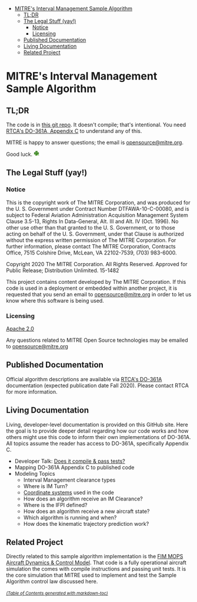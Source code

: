 - [MITRE's Interval Management Sample Algorithm](#mitre-s-interval-management-sample-algorithm)
  * [TL;DR](#tl-dr)
  * [The Legal Stuff (yay!)](#the-legal-stuff--yay--)
    + [Notice](#notice)
    + [Licensing](#licensing)
  * [Published Documentation](#published-documentation)
  * [Living Documentation](#living-documentation)
  * [Related Project](#related-project)

# MITRE's Interval Management Sample Algorithm

## TL;DR

The code is in [this git repo](https://github.com/mitre/im_sample_algorithm). It doesn't compile; that's intentional. You need [RTCA's DO-361A, Appendix C](https://my.rtca.org/nc__store?search=do-361) to understand any of this.

MITRE is happy to answer questions; the email is opensource@mitre.org.

Good luck. ![Here's a four leaf clover for your efforts.](images/four_leaf_clover_dlpng.com_small.png)

## The Legal Stuff (yay!)

### Notice

This is the copyright work of The MITRE Corporation, and was produced
for the U. S. Government under Contract Number DTFAWA-10-C-00080, and
is subject to Federal Aviation Administration Acquisition Management
System Clause 3.5-13, Rights In Data-General, Alt. III and Alt. IV
(Oct. 1996).  No other use other than that granted to the U. S.
Government, or to those acting on behalf of the U. S. Government,
under that Clause is authorized without the express written
permission of The MITRE Corporation. For further information, please
contact The MITRE Corporation, Contracts Office, 7515 Colshire Drive,
McLean, VA  22102-7539, (703) 983-6000.

Copyright 2020 The MITRE Corporation. All Rights Reserved.
Approved for Public Release; Distribution Unlimited. 15-1482

This project contains content developed by The MITRE Corporation. If this code is used in a deployment or embedded within another project, it is requested that you send an email to opensource@mitre.org in order to let us know where this software is being used.

### Licensing

[Apache 2.0](https://github.com/mitre/im_sample_algorithm/blob/master/LICENSE)

Any questions related to MITRE Open Source technologies may be emailed to opensource@mitre.org

## Published Documentation

Official algorithm descriptions are available via [RTCA's DO-361A](https://my.rtca.org/nc__store?search=do-361) documentation (expected publication date Fall 2020). Please contact RTCA for more information.

## Living Documentation

Living, developer-level documentation is provided on this GitHub site. Here the goal is to provide deeper detail regarding how our code works and how others might use this code to inform their own implementations of DO-361A. All topics assume the reader has access to DO-361A, specifically Appendix C.

* Developer Talk: [Does it compile & pass tests?](dev_talk.md)
* Mapping DO-361A Appendix C to published code
* Modeling Topics
    * Interval Management clearance types
    * Where is IM Turn?
    * [Coordinate systems](coordinate_systems.md) used in the code
    * How does an algorithm receive an IM Clearance?
    * Where is the IFPI defined?
    * How does an algorithm receive a new aircraft state?
    * Which algorithm is running and when?
    * How does the kinematic trajectory prediction work?

## Related Project

Directly related to this sample algorithm implementation is the [FIM MOPS Aircraft Dynamics & Control Model](https://mitre.github.io/FMACM). That code is a fully operational aircraft simulation the comes with compile instructions and passing unit tests. It is the core simulation that MITRE used to implement and test the Sample Algorithm control law discussed here.

<small><i><a href='http://ecotrust-canada.github.io/markdown-toc/'>(Table of Contents generated with markdown-toc)</a></i></small>
